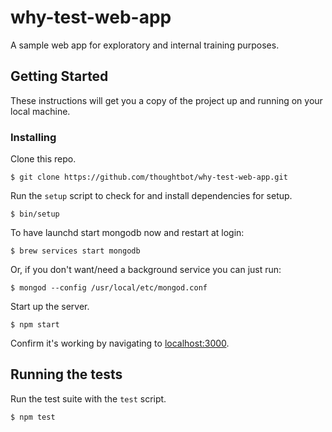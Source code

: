 # why-test-web-app

A sample web app for exploratory and internal training purposes.

## Getting Started

These instructions will get you a copy of the project up and running on your local machine.

### Installing

Clone this repo.

```
$ git clone https://github.com/thoughtbot/why-test-web-app.git
```

Run the `setup` script to check for and install dependencies for setup.

```
$ bin/setup
```

To have launchd start mongodb now and restart at login:

```
$ brew services start mongodb
```

Or, if you don't want/need a background service you can just run:

```
$ mongod --config /usr/local/etc/mongod.conf
```

Start up the server.

```
$ npm start
```

Confirm it's working by navigating to [localhost:3000](localhost:3000).


## Running the tests

Run the test suite with the `test` script.

```
$ npm test
```
